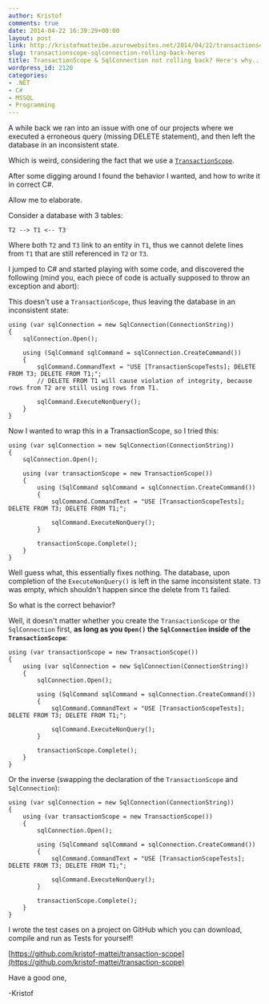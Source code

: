 ```yaml
---
author: Kristof
comments: true
date: 2014-04-22 16:39:29+00:00
layout: post
link: http://kristofmatteibe.azurewebsites.net/2014/04/22/transactionscope-sqlconnection-rolling-back-heres/
slug: transactionscope-sqlconnection-rolling-back-heres
title: TransactionScope & SqlConnection not rolling back? Here's why...
wordpress_id: 2120
categories:
- .NET
- C#
- MSSQL
- Programming
---
```


A while back we ran into an issue with one of our projects where we executed a erroneous query (missing DELETE statement), and then left the database in an inconsistent state.

Which is weird, considering the fact that we use a [`TransactionScope`](http://msdn.microsoft.com/en-us/library/system.transactions.transactionscope.aspx).

After some digging around I found the behavior I wanted, and how to write it in correct C#.

Allow me to elaborate.

Consider a database with 3 tables:

    
    T2 --> T1 <-- T3


Where both `T2` and `T3` link to an entity in `T1`, thus we cannot delete lines from `T1` that are still referenced in `T2` or `T3`.

I jumped to C# and started playing with some code, and discovered the following (mind you, each piece of code is actually supposed to throw an exception and abort):

This doesn't use a `TransactionScope`, thus leaving the database in an inconsistent state:

    
    using (var sqlConnection = new SqlConnection(ConnectionString))
    {
        sqlConnection.Open();
    
        using (SqlCommand sqlCommand = sqlConnection.CreateCommand())
        {
            sqlCommand.CommandText = "USE [TransactionScopeTests]; DELETE FROM T3; DELETE FROM T1;"; 
            // DELETE FROM T1 will cause violation of integrity, because rows from T2 are still using rows from T1.
    
            sqlCommand.ExecuteNonQuery();
        } 
    }


Now I wanted to wrap this in a TransactionScope, so I tried this:

    
    using (var sqlConnection = new SqlConnection(ConnectionString))
    {
        sqlConnection.Open();
    
        using (var transactionScope = new TransactionScope())
        {
            using (SqlCommand sqlCommand = sqlConnection.CreateCommand())
            {
                sqlCommand.CommandText = "USE [TransactionScopeTests]; DELETE FROM T3; DELETE FROM T1;"; 
    
                sqlCommand.ExecuteNonQuery();
            }
    
            transactionScope.Complete();
        }
    }
    


Well guess what, this essentially fixes nothing. The database, upon completion of the `ExecuteNonQuery()` is left in the same inconsistent state. `T3` was empty, which shouldn't happen since the delete from `T1` failed.

So what is the correct behavior?

Well, it doesn't matter whether you create the `TransactionScope` or the `SqlConnection` first, **as long as you `Open()` the `SqlConnection` inside of the `TransactionScope`**:

    
    using (var transactionScope = new TransactionScope())
    {
        using (var sqlConnection = new SqlConnection(ConnectionString))
        {
            sqlConnection.Open();
    
            using (SqlCommand sqlCommand = sqlConnection.CreateCommand())
            {
                sqlCommand.CommandText = "USE [TransactionScopeTests]; DELETE FROM T3; DELETE FROM T1;"; 
    
                sqlCommand.ExecuteNonQuery();
            }
    
            transactionScope.Complete();
        }
    }                                                                                                                           
    


Or the inverse (swapping the declaration of the `TransactionScope` and `SqlConnection`):

    
    using (var sqlConnection = new SqlConnection(ConnectionString))
    {
        using (var transactionScope = new TransactionScope())
        {
            sqlConnection.Open();
    
            using (SqlCommand sqlCommand = sqlConnection.CreateCommand())
            {
                sqlCommand.CommandText = "USE [TransactionScopeTests]; DELETE FROM T3; DELETE FROM T1;"; 
    
                sqlCommand.ExecuteNonQuery();
            }
    
            transactionScope.Complete();
        }
    }
    



I wrote the test cases on a project on GitHub which you can download, compile and run as Tests for yourself!

[https://github.com/kristof-mattei/transaction-scope](https://github.com/kristof-mattei/transaction-scope)

Have a good one,

-Kristof
